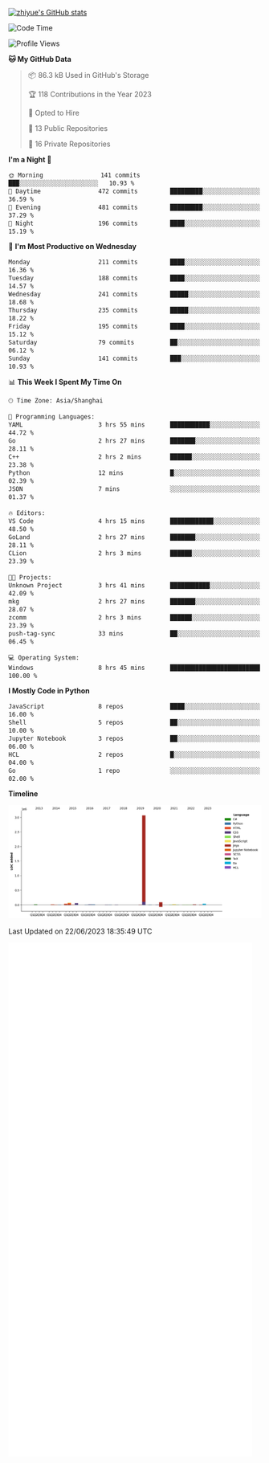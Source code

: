 
[![zhiyue's GitHub stats](https://github-readme-stats.vercel.app/api?username=zhiyue)](https://github.com/anuraghazra/github-readme-stats&&show_icons=true)

<!--START_SECTION:waka-->
![Code Time](http://img.shields.io/badge/Code%20Time-1%2C310%20hrs%204%20mins-blue)

![Profile Views](http://img.shields.io/badge/Profile%20Views-0-blue)

**🐱 My GitHub Data** 

> 📦 86.3 kB Used in GitHub's Storage 
 > 
> 🏆 118 Contributions in the Year 2023
 > 
> 💼 Opted to Hire
 > 
> 📜 13 Public Repositories 
 > 
> 🔑 16 Private Repositories 
 > 
**I'm a Night 🦉** 

```text
🌞 Morning                141 commits         ███░░░░░░░░░░░░░░░░░░░░░░   10.93 % 
🌆 Daytime                472 commits         █████████░░░░░░░░░░░░░░░░   36.59 % 
🌃 Evening                481 commits         █████████░░░░░░░░░░░░░░░░   37.29 % 
🌙 Night                  196 commits         ████░░░░░░░░░░░░░░░░░░░░░   15.19 % 
```
📅 **I'm Most Productive on Wednesday** 

```text
Monday                   211 commits         ████░░░░░░░░░░░░░░░░░░░░░   16.36 % 
Tuesday                  188 commits         ████░░░░░░░░░░░░░░░░░░░░░   14.57 % 
Wednesday                241 commits         █████░░░░░░░░░░░░░░░░░░░░   18.68 % 
Thursday                 235 commits         █████░░░░░░░░░░░░░░░░░░░░   18.22 % 
Friday                   195 commits         ████░░░░░░░░░░░░░░░░░░░░░   15.12 % 
Saturday                 79 commits          ██░░░░░░░░░░░░░░░░░░░░░░░   06.12 % 
Sunday                   141 commits         ███░░░░░░░░░░░░░░░░░░░░░░   10.93 % 
```


📊 **This Week I Spent My Time On** 

```text
🕑︎ Time Zone: Asia/Shanghai

💬 Programming Languages: 
YAML                     3 hrs 55 mins       ███████████░░░░░░░░░░░░░░   44.72 % 
Go                       2 hrs 27 mins       ███████░░░░░░░░░░░░░░░░░░   28.11 % 
C++                      2 hrs 2 mins        ██████░░░░░░░░░░░░░░░░░░░   23.38 % 
Python                   12 mins             █░░░░░░░░░░░░░░░░░░░░░░░░   02.39 % 
JSON                     7 mins              ░░░░░░░░░░░░░░░░░░░░░░░░░   01.37 % 

🔥 Editors: 
VS Code                  4 hrs 15 mins       ████████████░░░░░░░░░░░░░   48.50 % 
GoLand                   2 hrs 27 mins       ███████░░░░░░░░░░░░░░░░░░   28.11 % 
CLion                    2 hrs 3 mins        ██████░░░░░░░░░░░░░░░░░░░   23.39 % 

🐱‍💻 Projects: 
Unknown Project          3 hrs 41 mins       ███████████░░░░░░░░░░░░░░   42.09 % 
mkg                      2 hrs 27 mins       ███████░░░░░░░░░░░░░░░░░░   28.07 % 
zcomm                    2 hrs 3 mins        ██████░░░░░░░░░░░░░░░░░░░   23.39 % 
push-tag-sync            33 mins             ██░░░░░░░░░░░░░░░░░░░░░░░   06.45 % 

💻 Operating System: 
Windows                  8 hrs 45 mins       █████████████████████████   100.00 % 
```

**I Mostly Code in Python** 

```text
JavaScript               8 repos             ████░░░░░░░░░░░░░░░░░░░░░   16.00 % 
Shell                    5 repos             ██░░░░░░░░░░░░░░░░░░░░░░░   10.00 % 
Jupyter Notebook         3 repos             ██░░░░░░░░░░░░░░░░░░░░░░░   06.00 % 
HCL                      2 repos             █░░░░░░░░░░░░░░░░░░░░░░░░   04.00 % 
Go                       1 repo              ░░░░░░░░░░░░░░░░░░░░░░░░░   02.00 % 
```



**Timeline**

![Lines of Code chart](https://raw.githubusercontent.com/zhiyue/zhiyue/main/assets/bar_graph.png)


 Last Updated on 22/06/2023 18:35:49 UTC
<!--END_SECTION:waka-->

<!-- [![Top Langs](https://github-readme-stats.vercel.app/api/top-langs/?username=zhiyue)](https://github.com/anuraghazra/github-readme-stats) -->

![](./github-metrics.svg)

